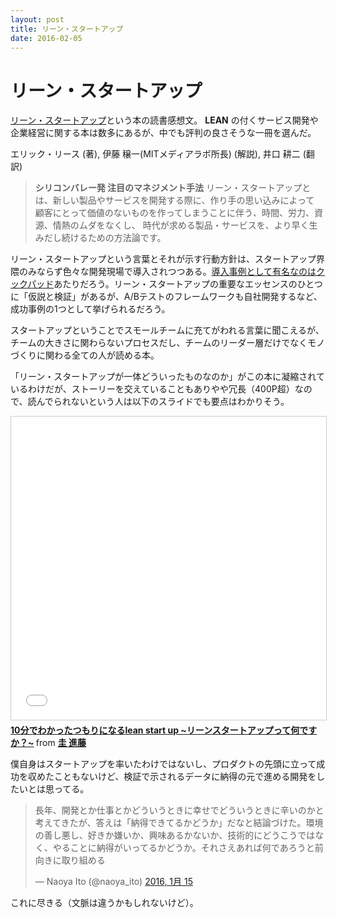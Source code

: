 ```yaml
---
layout: post
title: リーン・スタートアップ
date: 2016-02-05
---
```


# リーン・スタートアップ

[リーン・スタートアップ](https://www.amazon.co.jp/dp/4822248976/?tag=1000ch-22)という本の読書感想文。 **LEAN** の付くサービス開発や企業経営に関する本は数多にあるが、中でも評判の良さそうな一冊を選んだ。

<affiliate-link
  src="https://images-na.ssl-images-amazon.com/images/I/51bOkHsFFlL._SX336_BO1,204,203,200_.jpg"
  href="https://www.amazon.co.jp/dp/4822248976/"
  tag="1000ch-22"
  title="リーン・スタートアップ">
  エリック・リース  (著), 伊藤 穣一(MITメディアラボ所長) (解説), 井口 耕二  (翻訳)
</affiliate-link>

> **シリコンバレー発 注目のマネジメント手法**
> リーン・スタートアップとは、新しい製品やサービスを開発する際に、作り手の思い込みによって
> 顧客にとって価値のないものを作ってしまうことに伴う、時間、労力、資源、情熱のムダをなくし、
> 時代が求める製品・サービスを、より早く生みだし続けるための方法論です。

リーン・スタートアップという言葉とそれが示す行動方針は、スタートアップ界隈のみならず色々な開発現場で導入されつつある。[導入事例として有名なのはクックパッド](http://itpro.nikkeibp.co.jp/article/COLUMN/20120302/384286/)あたりだろう。リーン・スタートアップの重要なエッセンスのひとつに「仮説と検証」があるが、A/Bテストのフレームワークも自社開発するなど、成功事例の1つとして挙げられるだろう。

スタートアップということでスモールチームに充てがわれる言葉に聞こえるが、チームの大きさに関わらないプロセスだし、チームのリーダー層だけでなくモノづくりに関わる全ての人が読める本。

「リーン・スタートアップが一体どういったものなのか」がこの本に凝縮されているわけだが、ストーリーを交えていることもありやや冗長（400P超）なので、読んでられないという人は以下のスライドでも要点はわかりそう。

<iframe src="//www.slideshare.net/slideshow/embed_code/key/GuPph4hKsSbQD5" width="595" height="485" frameborder="0" marginwidth="0" marginheight="0" scrolling="no" style="border:1px solid #CCC; border-width:1px; margin-bottom:5px; max-width: 100%;" allowfullscreen> </iframe> <div style="margin-bottom:5px"> <strong> <a href="//www.slideshare.net/shintokeimail/10lean-startup" title="10分でわかったつもりになるlean start up ~リーンスタートアップって何ですか？~" target="_blank">10分でわかったつもりになるlean start up ~リーンスタートアップって何ですか？~</a> </strong> from <strong><a href="//www.slideshare.net/shintokeimail" target="_blank">圭 進藤</a></strong> </div>

僕自身はスタートアップを率いたわけではないし、プロダクトの先頭に立って成功を収めたこともないけど、検証で示されるデータに納得の元で進める開発をしたいとは思ってる。

<blockquote class="twitter-tweet" data-lang="ja"><p lang="ja" dir="ltr">長年、開発とか仕事とかどういうときに幸せでどういうときに辛いのかと考えてきたが、答えは「納得できてるかどうか」だなと結論づけた。環境の善し悪し、好きか嫌いか、興味あるかないか、技術的にどうこうではなく、やることに納得がいってるかどうか。それさえあれば何であろうと前向きに取り組める</p>&mdash; Naoya Ito (@naoya_ito) <a href="https://twitter.com/naoya_ito/status/687976306789580800">2016, 1月 15</a></blockquote>

これに尽きる（文脈は違うかもしれないけど）。
